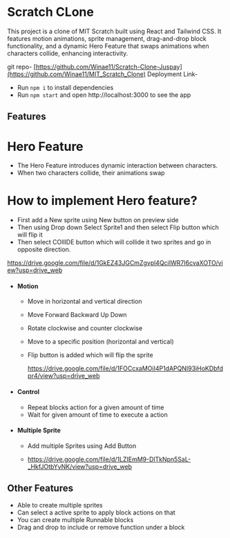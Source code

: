 # Scratch CLone 
This project is a clone of MIT Scratch built using React and Tailwind CSS. It features motion animations, sprite management, drag-and-drop block functionality, and a dynamic Hero Feature that swaps animations when characters collide, enhancing interactivity.

git repo- [https://github.com/Winae11/Scratch-Clone-Juspay](https://github.com/Winae11/MIT_Scratch_Clone)
Deployment Link-

- Run `npm i` to install dependencies
- Run `npm start` and open http://localhost:3000 to see the app


## Features

# Hero Feature

- The Hero Feature introduces dynamic interaction between characters.
- When two characters collide, their animations swap

# How to implement Hero feature?
- First add a New sprite using New button on preview side
- Then using Drop down Select Sprite1 and then select Flip button which will flip it
- Then select COllIDE button which will collide it two sprites and go in opposite direction.

https://drive.google.com/file/d/1GkEZ43JGCmZgvpl4QciIWR7I6cvaXOTO/view?usp=drive_web


- #### Motion

  - Move in horizontal and vertical direction
  - Move Forward Backward Up Down
  - Rotate clockwise and counter clockwise
  - Move to a specific position (horizontal and vertical)
  - Flip button is added which will flip the sprite
 
    https://drive.google.com/file/d/1FOCcxaMOiI4P1dAPQNI93iHoKDbfdpr4/view?usp=drive_web

- #### Control

  - Repeat blocks action for a given amount of time
  - Wait for given amount of time to execute a action

- #### Multiple Sprite
  - Add multiple Sprites using Add Button
 
  - https://drive.google.com/file/d/1LZIEmM9-DlTkNpn5SaL-_HkfJOtbYyNK/view?usp=drive_web


## Other Features

- Able to create multiple sprites
- Can select a active sprite to apply block actions on that
- You can create multiple Runnable blocks
- Drag and drop to include or remove function under a block
